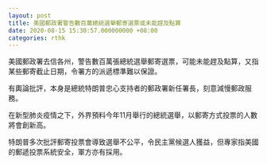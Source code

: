 ```yaml
---
layout: post
title: 美國郵政署警告數百萬總統選舉郵寄選票或未能趕及點算
date: 2020-08-15 15:30:57.000000000 +08:00
categories: rthk
---
```


美國郵政署去信各州，警告數百萬張總統選舉郵寄選票，可能未能趕及點算，又指某些郵寄截止日期，令署方的派遞標準難以保證。

有輿論批評，本身是總統特朗普忠心支持者的郵政署新任署長，刻意減慢郵政服務。

在新型肺炎疫情之下，外界預料今年11月舉行的總統選舉，以郵寄方式投票的人數將會創新高。

特朗普多次批評郵寄投票會導致選舉不公平，令民主黨候選人獲益，但專家指美國的郵遞投票系統安全，軍方亦有採用。
